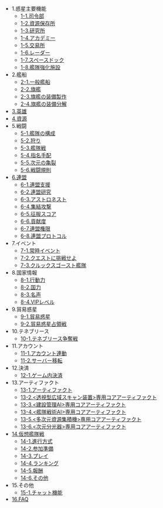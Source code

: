 * 1.惑星主要機能
  - [1-1.司令部](jpn/101commandcenter.md)
  - [1-2.資源保存所](jpn/102resourcestorage.md)
  - [1-3.研究所](jpn/103research.md)
  - [1-4.アカデミー](jpn/104academy.md)
  - [1-5.交易所](jpn/105tradingpost.md)
  - [1-6.レーダー](jpn/106radar.md)
  - [1-7.スペースドック](jpn/107spacedock.md)
  - [1-8.艦隊強化施設](jpn/108fleetenhance.md)
* 2.艦船
  - [2-1.一般艦船](jpn/201normalship.md)
  - [2-2.旗艦](jpn/202flagship.md)
  - [2-3.旗艦の装備製作](jpn/203flagshipequip.md)
  - [2-4.旗艦の装備分解](jpn/204disassemble.md)
* [3.英雄](jpn/300hero.md)
* [4.資源](jpn/400resource.md)
* 5.戦闘
  - [5-1.艦隊の構成](jpn/501fleetset.md)
  - [5-2.狩り](jpn/502hunt.md)
  - [5-3.艦隊戦](jpn/503fleetbattle.md)
  - [5-4.指名手配](jpn/504wanted.md)
  - [5-5.次元の亀裂](jpn/505rift.md)
  - [5-6.戦闘規則](jpn/506combatrule.md)
* [6.連盟](jpn/600fedmain.md)
  - [6-1.連盟支援](jpn/601fedhelp.md)
  - [6-2.連盟研究](jpn/602fedresearch.md)
  - [6-3.アストロネスト](jpn/604fedastronest.md)
  - [6-4.集結攻撃](jpn/605fedrallyattack.md)
  - [6-5.征服スコア](jpn/606fedconquestscore.md)
  - [6-6.貢献度](jpn/607fedcontribution.md)
  - [6-7.連盟権限](jpn/608fedpermission.md)
  - [6-8.連盟プロトコル](jpn/609fedprotocol.md)
* 7.イベント
  - [7-1.常時イベント](jpn/701regularevent.md)
  - [7-2.クエストに挑戦せよ](jpn/703event.md)
  - [7-3.クルックスゴースト艦隊](jpn/704ghostevent.md)
* 8.国家情報
  - [8-1.行動力](jpn/801actionpoint.md)
  - [8-2.国力](jpn/802nationalpower.md)
  - [8-3.名声](jpn/803fame.md)
  - [8-4.VIPレベル](jpn/804viplevel.md)
* 9.貿易惑星
  - [9-1.貿易惑星](jpn/1200tradeplanet.md)
  - [9-2.貿易惑星占領戦](jpn/1201conquest.md)
* 10.テネブリース
  - [10-1.テネブリース争奪戦](jpn/1300tenebris.md) 
* 11.アカウント
  - [11-1.アカウント連動](jpn/901connectaccount.md)
  - [11-2.サーバー移転](jpn/902moveserver.md)
* 12.決済
  - [12-1.ゲーム内決済](jpn/1001inappbilling.md)
* 13.アーティファクト
  - [13-1.アーティファクト](jpn/1400artifact.md)
  - [13-2.<透視型広域スキャン装置>専用コアアーティファクト](jpn/1401artifactpassive.md)
  - [13-3.<建設管理AI>専用コアアーティファクト](jpn/1402artifactpassive.md)
  - [13-4.<艦隊戦術AI>専用コアアーティファクト](jpn/1403artifactpassive.md)
  - [13-5.<多次元資源集積機>専用コアアーティファクト](jpn/1404artifactpassive.md)
  - [13-6.<次元分光器>専用コアアーティファクト](jpn/1405artifactpassive.md)
* [14.仮想艦隊戦](jpn/1500arenamain.md)
  - [14-1.進行方式](jpn/1501arenahowto.md)
  - [14-2.参加準備](jpn/1502arenastanby.md)
  - [14-3.プレイ](jpn/1503arenaplaying.md)
  - [14-4.ランキング](jpn/1504arenarank.md)
  - [14-5.報酬](jpn/1505arenareward.md)
  - [14-6.その他](jpn/1506arenaothers.md)
* 15.その他
  - [15-1.チャット機能](jpn/1601otherschatting.md)  
* [16.FAQ](jpn/1100faq.md)

